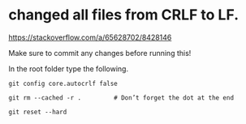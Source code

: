 # changed all files from CRLF to LF.
https://stackoverflow.com/a/65628702/8428146

Make sure to commit any changes before running this!

In the root folder type the following.
```
git config core.autocrlf false

git rm --cached -r .         # Don’t forget the dot at the end

git reset --hard
```
